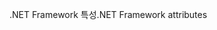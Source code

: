 <span data-ttu-id="fa8ef-101">.NET Framework 특성</span><span class="sxs-lookup"><span data-stu-id="fa8ef-101">.NET Framework attributes</span></span>